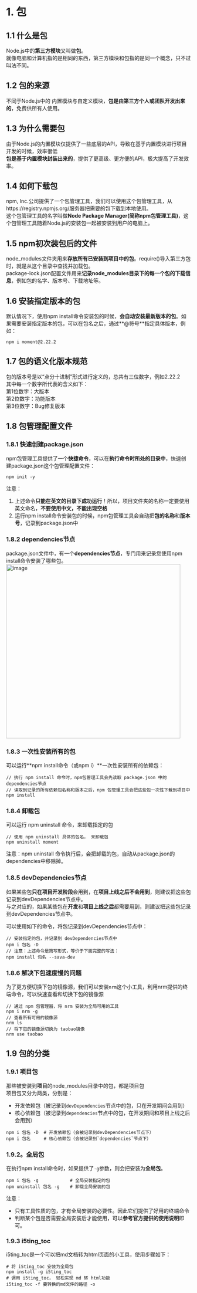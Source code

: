 # 1. 包
## 1.1 什么是包
Node.js中的**第三方模块**又叫做**包**。  
就像电脑和计算机指的是相同的东西，第三方模块和包指的是同一个概念，只不过叫法不同。  

## 1.2 包的来源
不同于Node.js中的 内置模块与自定义模块，**包是由第三方个人或团队开发出来的**，免费供所有人使用。  

## 1.3 为什么需要包
由于Node.js的内置模块仅提供了一些底层的API，导致在基于内置模块进行项目开发的时候，效率很低  
**包是基于内置模块封装出来的**，提供了更高级、更方便的API，极大提高了开发效率。  

## 1.4 如何下载包
npm, Inc.公司提供了一个包管理工具，我们可以使用这个包管理工具，从https://registry.npmjs.org/服务器把需要的包下载到本地使用。  
这个包管理工具的名字叫做**Node Package Manager(简称npm包管理工具)**，这个包管理工具随着Node.js的安装包一起被安装到用户的电脑上。  

## 1.5 npm初次装包后的文件
node_modules文件夹用来**存放所有已安装到项目中的包**。require()导入第三方包时，就是从这个目录中查找并加载包。  
package-lock.json配置文件用来**记录node_modules目录下的每一个包的下载信息**，例如包的名字、版本号、下载地址等。  

## 1.6 安装指定版本的包
默认情况下，使用npm install命令安装包的时候，**会自动安装最新版本的包**。如果需要安装指定版本的包，可以在包名之后，通过**@符号**指定具体版本，例如：
```node
npm i moment@2.22.2
```

## 1.7 包的语义化版本规范
包的版本号是以“点分十进制”形式进行定义的，总共有三位数字，例如2.22.2  
其中每一个数字所代表的含义如下：  
第1位数字：大版本  
第2位数字：功能版本  
第3位数字：Bug修复版本


## 1.8 包管理配置文件
### 1.8.1 快速创建package.json
npm包管理工具提供了一个**快捷命令**，可以在**执行命令时所处的目录中**，快速创建package.json这个包管理配置文件：
```node
npm init -y
```
注意：
1. 上述命令**只能在英文的目录下成功运行**！所以，项目文件夹的名称一定要使用英文命名，**不要使用中文，不能出现空格**
2. 运行npm install命令安装包的时候，npm包管理工具会自动把**包的名称**和**版本号**，记录到package.json中
 
### 1.8.2 dependencies节点
package.json文件中，有一个**dependencies节点**，专门用来记录您使用npm install命令安装了哪些包。
<img width="475" alt="image" src="https://github.com/user-attachments/assets/f114aec9-5906-40ec-a552-040680747228">

### 1.8.3 一次性安装所有的包
可以运行**npm install命令（或npm i）**一次性安装所有的依赖包：  
```node
// 执行 npm install 命令时，npm包管理工具会先读取 package.json 中的dependencies节点
// 读取到记录的所有依赖包名称和版本之后，npm 包管理工具会把这些包一次性下载到项目中
npm install
```

### 1.8.4 卸载包
可以运行 npm uninstall 命令，来卸载指定的包
```node
// 使用 npm uninstall 具体的包名， 来卸载包
npm uninstall moment
```
注意：npm uninstall 命令执行后，会把卸载的包，自动从package.json的dependencies中移除掉。  

### 1.8.5 devDependencies节点
如果某些包**只在项目开发阶段**会用到，在**项目上线之后不会用到**，则建议把这些包记录到devDependencies节点中。  
与之对应的，如果某些包在**开发**和**项目上线之后**都需要用到，则建议把这些包记录到devDependencies节点中。  

可以使用如下的命令，将包记录到devDependencies节点中：
```
// 安装指定的包，并记录到 devDependencies节点中
npm i 包名 -D
// 注意：上述命令是简写形式，等价于下面完整的写法：
npm install 包名 --sava-dev
```

### 1.8.6 解决下包速度慢的问题
为了更方便切换下包的镜像源，我们可以安装`nrm`这个小工具，利用nrm提供的终端命令，可以快速查看和切换下包的镜像源
```
// 通过 npm 包管理器，将 nrm 安装为全局可用的工具
npm i nrm -g
// 查看所有可用的镜像源
nrm ls
// 将下包的镜像源切换为 taobao镜像
nrm use taobao
```

## 1.9 包的分类
### 1.9.1 项目包
那些被安装到**项目**的node_modules目录中的包，都是项目包  
项目包又分为两类，分别是：
 - 开发依赖包（被记录到`devDependencies`节点中的包，只在开发期间会用到）
 - 核心依赖包（被记录到`dependencies`节点中的包，在开发期间和项目上线之后会用到）
```node
npm i 包名 -D  # 开发依赖包（会被记录到devDependencies节点下）
npm i 包名     # 核心依赖包（会被记录到`dependencies`节点下）
```

### 1.9.2。全局包
在执行npm install命令时，如果提供了`-g`参数，则会把安装为**全局包**。  
```node
npm i 包名 -g            # 全局安装指定的包
npm uninstall 包名 -g    # 卸载全局安装的包
```
注意：
 - 只有工具性质的包，才有全局安装的必要性。因此它们提供了好用的终端命令
 - 判断某个包是否需要全局安装后才能使用，可以**参考官方提供的使用说明**即可。


### 1.9.3 i5ting_toc
i5ting_toc是一个可以把md文档转为html页面的小工具，使用步骤如下：
```node
# 将 i5ting_toc 安装为全局包
npm install -g i5ting_toc
# 调用 i5ting_toc， 轻松实现 md 转 html功能
i5ting_toc -f 要转换的md文件的路径 -o
```









